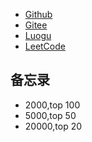 * [Github](https://github.com/Azard15)
* [Gitee](https://gitee.com/azard15)
* [Luogu](https://www.luogu.com.cn/user/409701)
* [LeetCode](https://leetcode-cn.com/u/azard15/)  



## 备忘录
- 2000,top 100
- 5000,top 50
- 20000,top 20
